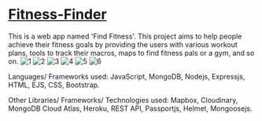 # [Fitness-Finder](https://l20-find-fitness.herokuapp.com/)
This is a web app named 'Find Fitness'. This project aims to help people achieve their fitness goals by providing the users with various workout plans, tools to track their macros, maps to find fitness pals or a gym, and so on. 
![1](https://user-images.githubusercontent.com/49761123/126062886-44683ed6-3fe2-4618-a32c-641d24affad4.jpg)
![2](https://user-images.githubusercontent.com/49761123/126062887-55e88516-23e2-4d17-84cd-5cfe7a3a8317.jpg)
![3](https://user-images.githubusercontent.com/49761123/126062888-c234a5b5-f936-4552-97b9-3c3e3c45688b.jpg)
![4](https://user-images.githubusercontent.com/49761123/126062890-4a24640a-f2d3-42e7-91b7-fb9caf0087d3.jpg)
![5](https://user-images.githubusercontent.com/49761123/126062891-b94ca878-0c28-41ac-8ff0-cff50a977fb2.jpg)
![6](https://user-images.githubusercontent.com/49761123/126062893-9f5ab8ae-aee8-4799-8f10-bb107524eaa9.jpg)

Languages/ Frameworks used: JavaScript, MongoDB, Nodejs, Expressjs, HTML, EJS, CSS, Bootstrap. 

Other Libraries/ Frameworks/ Technologies used: Mapbox, Cloudinary, MongoDB Cloud Atlas, Heroku, REST API, Passportjs, Helmet, Mongoosejs.
